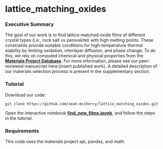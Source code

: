 # lattice_matching_oxides

### Executive Summary
The goal of our work is to find lattice-matched oxide films of different crystal types (i.e., rock salt vs perovskite) with high melting points. These constraints provide suitable conditions for high-temperature thermal stability by limiting oxidation, interlayer diffusion, and phase change. To do this, we rely on computed chemical and physical properties from the [**Materials Project Database**](https://materialsproject.org). For more information, please see our peer-reviewed manuscript here:(insert published work). A detailed description of our materials selection process is present in the supplementary section.

### Tutorial
Download our code:
```
git clone https://github.com/sean-mcsherry/lattice_matching_oxides.git
```
Open the interactive notebook [**find_new_films.ipynb**](find_new_films.ipynb), and follow the steps in the tutorial. 


### Requirements
This code uses the materials project api, pandas, and math. 
